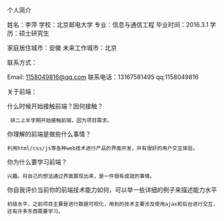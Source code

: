 个人简介
  
  姓名：李萍  学校：北京邮电大学  专业：信息与通信工程  毕业时间：2016.3.1   学历：硕士研究生  
  
  家庭居住城市：安徽  未来工作城市：北京
  
联系方式：

  Email:  1158049816@qq.com     联系电话：13167581495   qq:1158049816
  
关于前端：

  什么时候开始接触前端？因何接触？
  
     研二上半学期开始接触前端，因为项目需求。
     
  
  你理解的前端是做些什么事情？
  
    利用html/css/js等各种web技术进行产品的界面开发，并有很好的用户交互体验。
    
  你为什么要学习前端？
  
    兴趣。将自己的想法通过界面展现出来，是一件很有成就的事情。
    
  你自我评价当前你的前端技术能力如何，可以举一些详细的例子来描述能力水平
  
    初级水平，之前项目主要是进行数据可视化，用到的技术主要涉及使用ajax和后台进行交互，还有许多东西需要学习。
    
